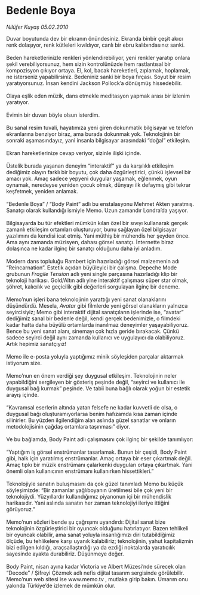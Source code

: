 # Bedenle Boya

*Nilüfer Kuyaş 05.02.2010*

<div class="taraf_structure_2col_1zq">
<div class="margen_n">



 <p>Duvar boyutunda dev bir ekranın önündesiniz. Ekranda binbir çeşit akıcı renk dolaşıyor, renk kütleleri kıvıldıyor, canlı bir ebru kalıbındasınız sanki. <br/><br/>Beden hareketlerinizle renkleri yönlendirebiliyor, yeni renkler yaratıp onlara şekil verebiliyorsunuz, hem sizin kontrolünüzde hem rastlantısal bir kompozisyon çıkıyor ortaya. El, kol, bacak hareketleri, zıplamak, hoplamak, ne isterseniz yapabilirsiniz. Bedeniniz sanki bir boya fırçası. Soyut bir resim yaratıyorsunuz. İnsan kendini Jackson Pollock’a dönüşmüş hissedebilir. <br/><br/>Olaya eşlik eden müzik, dans etmekle meditasyon yapmak arası bir izlenim yaratıyor. <br/><br/>Evimin bir duvarı böyle olsun isterdim. <br/><br/>Bu sanal resim tuvali, hayatımıza yeni giren dokunmatik bilgisayar ve telefon ekranlarına benziyor biraz, ama burada dokunmak yok. Teknolojinin bir sonraki aşamasındayız, yani insanla bilgisayar arasındaki “doğal” etkileşim. <br/><br/>Ekran hareketlerinize cevap veriyor, sizinle ilişki içinde. <br/><br/>Üstelik burada yaşanan deneyim “interaktif” ya da karşılıklı etkileşim dediğimiz olayın farklı bir boyutu, çok daha özgürleştirici, çünkü işlevsel bir amacı yok. Amaç sadece yepyeni duygular yaşamak, eğlenmek, oyun oynamak, neredeyse yeniden çocuk olmak, dünyayı ilk defaymış gibi tekrar keşfetmek, yeniden anlamak. <br/><br/>“Bedenle Boya” / “Body Paint” adlı bu enstalasyonu Mehmet Akten yaratmış. Sanatçı olarak kullandığı ismiyle Memo. Uzun zamandır Londra’da yaşıyor. <br/><br/>Bilgisayarda bu tür efektleri mümkün kılan özel bir sıvıyı kullanarak gerçek zamanlı etkileşim ortamları oluşturuyor, bunu sağlayan özel bilgisayar yazılımını da kendisi icat etmiş. Yani müthiş bir mühendis her şeyden önce. Ama aynı zamanda müzisyen, dahası görsel sanatçı. İnternette biraz dolaşınca ne kadar ilginç bir sanatçı olduğunu daha iyi anladım. <br/><br/>Modern dans topluluğu Rambert için hazırladığı görsel malzemenin adı “Reincarnation”. Estetik açıdan büyüleyici bir çalışma. Depeche Mode grubunun <i>Fragile Tension</i> adlı yeni single parçasına hazırladığı klip bir teknoloji harikası. Gold/Altın adlı yine interaktif çalışması süper star olmak, şöhret, kalıcılık ve geçicilik gibi değerleri sorgulayan ilginç bir deneme. <br/><br/>Memo’nun işleri bana teknolojinin yarattığı yeni sanat olanaklarını düşündürdü. Mesela, <i>Avatar</i> gibi filmlerde yeni görsel olanakların yalnızca seyircisiyiz; Memo gibi interaktif dijital sanatçıların işlerinde ise, “avatar” dediğimiz sanal bir bedenle değil, kendi gerçek bedenimizle, o filmdeki kadar hatta daha büyülü ortamlarda inanılmaz deneyimler yaşayabiliyoruz. Bence bu yeni sanat alanı, sinemayı çok hızla geride bırakacak. Çünkü sadece seyirci değil aynı zamanda kullanıcı ve uygulayıcı da olabiliyoruz. Artık hepimiz sanatçıyız! <br/><br/>Memo ile e-posta yoluyla yaptığımız minik söyleşiden parçalar aktarmak istiyorum size.<br/><br/>Memo’nun en önem verdiği şey duygusal etkileşim. Teknolojinin neler yapabildiğini sergileyen bir gösteriş peşinde değil, “seyirci ve kullanıcı ile duygusal bağ kurmak” peşinde. Ve tabii buna bağlı olarak yoğun bir estetik arayış içinde. <br/><br/>“Kavramsal eserlerin altında yatan felsefe ne kadar kuvvetli de olsa, o duygusal bağı oluşturamıyorlarsa benim hafızamda kısa zaman içinde silinirler. Bu yüzden ilgilendiğim alan aslında güzel sanatlar ve onların metodolojisinin çağdaş ortamlara taşınması” diyor.<br/><br/>Ve bu bağlamda, Body Paint adlı çalışmasını çok ilginç bir şekilde tanımlıyor: <br/><br/>“Yaptığım iş görsel enstrümanlar tasarlamak. Bunun bir çeşidi, Body Paint gibi, halk için yaratılmış enstrümanlar. Amaç ortaya bir eser çıkartmak değil. Amaç tıpkı bir müzik enstrümanı çalarkenki duyguları ortaya çıkartmak. Yani önemli olan kullanıcının enstrümanı kullanırken hissettikleri.” <br/><br/>Teknolojiyle sanatın buluşmasını da çok güzel tanımladı Memo bu küçük söyleşimizde: “Bir zamanlar yağlıboyanın üretilmesi bile çok yeni bir teknolojiydi. Yüzyıllardır kullandığımız piyanonun içi bir mühendislik harikasıdır. Yani aslında sanatın her zaman teknolojiyi ileriye ittiğini görüyoruz.” <br/><br/>Memo’nun sözleri bende şu çağrışımı uyandırdı: Dijital sanat bize teknolojinin özgürleştirici bir oyuncak olduğunu hatırlatıyor. Bazen tehlikeli bir oyuncak olabilir, ama sanat yoluyla insanlığımızı diri tutabildiğimiz ölçüde, bu tehlikelere karşı uyanık kalabiliriz; teknolojinin, yahut kapitalizmin bizi edilgen kıldığı, araçsallaştırdığı ya da ezdiği noktalarda yaratıcılık sayesinde ayakta durabiliriz. Düşünmeye değer. <br/><br/>Body Paint, nisan ayına kadar Victoria ve Albert Müzesi’nde sürecek olan “Decode” / Şifreyi Çözmek adlı nefis dijital tasarım sergisinde görülebilir. Memo’nun web sitesi ise www.memo.tv , mutlaka girip bakın. Umarım onu yakında Türkiye’de izlemek de mümkün olur.</p>
<br/>
<br/>
<br/>



<br/>


<div id="taraf_not">
</div>

</div>


</div>
